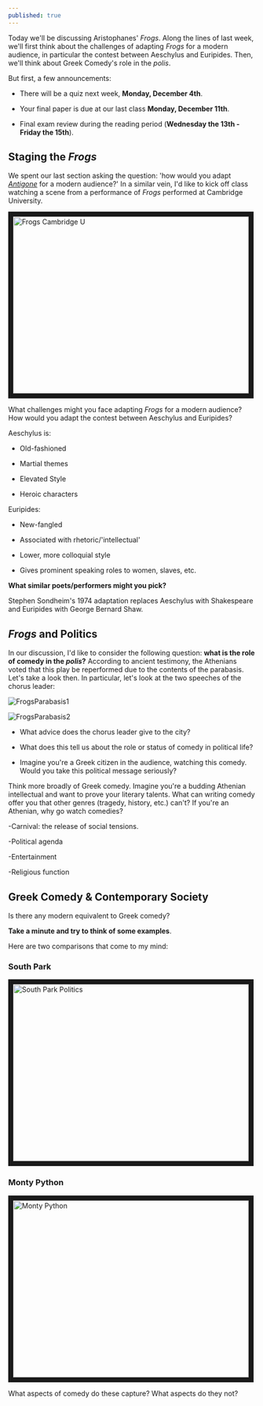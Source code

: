 ```yaml
---
published: true
---
```

Today we'll be discussing Aristophanes' *Frogs*. Along the lines of last week, we'll first think about the challenges of adapting *Frogs* for a modern audience, in particular the contest between Aeschylus and Euripides. Then, we'll think about Greek Comedy's role in the *polis*.

But first, a few announcements:

- There will be a quiz next week, **Monday, December 4th**.

- Your final paper is due at our last class **Monday, December 11th**.

- Final exam review during the reading period (**Wednesday the 13th - Friday the 15th**).

## Staging the *Frogs* ##

We spent our last section asking the question: 'how would you adapt *[Antigone](https://rympasco.github.io/blog/Antigone "Antigone")* for a modern audience?' In a similar vein, I'd like to kick off class watching a scene from a performance of *Frogs* performed at Cambridge University. 

<a href="http://www.youtube.com/watch?feature=player_embedded&v=yYYQIn_sC-4
" target="_blank"><img src="http://img.youtube.com/vi/yYYQIn_sC-4/0.jpg" 
alt="Frogs Cambridge U" width="480" height="360" border="10" /></a>

What challenges might you face adapting *Frogs* for a modern audience? How would you adapt the contest between Aeschylus and Euripides? 

Aeschylus is:

- Old-fashioned

- Martial themes

- Elevated Style

- Heroic characters

Euripides: 

- New-fangled

- Associated with rhetoric/'intellectual'

- Lower, more colloquial style

- Gives prominent speaking roles to women, slaves, etc.

**What similar poets/performers might you pick?**

Stephen Sondheim's 1974 adaptation replaces Aeschylus with Shakespeare and Euripides with George Bernard Shaw. 

## *Frogs* and Politics ##

In our discussion, I'd like to consider the following question: **what is the role of comedy in the *polis*?** According to ancient testimony, the Athenians voted that this play be reperformed due to the contents of the parabasis. Let's take a look then. In particular, let's look at the two speeches of the chorus leader:

![FrogsParabasis1](https://rympasco.github.io/images/FrogsParabasis1.png)

![FrogsParabasis2](https://rympasco.github.io/images/FrogsParabasis2.png)

- What advice does the chorus leader give to the city? 

- What does this tell us about the role or status of comedy in political life?

- Imagine you're a Greek citizen in the audience, watching this comedy. Would you take this political message seriously?

Think more broadly of Greek comedy. Imagine you're a budding Athenian intellectual and want to prove your literary talents. What can writing comedy offer you that other genres (tragedy, history, etc.) can't? If you're an Athenian, why go watch comedies?

-Carnival: the release of social tensions.

-Political agenda

-Entertainment

-Religious function

## Greek Comedy & Contemporary Society ##

Is there any modern equivalent to Greek comedy?

**Take a minute and try to think of some examples**.


Here are two comparisons that come to my mind:
### South Park
<a href="http://www.youtube.com/watch?feature=player_embedded&v=TlqKFlU7YAs
" target="_blank"><img src="http://img.youtube.com/vi/TlqKFlU7YAs/0.jpg" 
alt="South Park Politics" width="480" height="360" border="10" /></a>

### Monty Python
<a href="http://www.youtube.com/watch?feature=player_embedded&v=Ka9mfZbTFbk
" target="_blank"><img src="http://img.youtube.com/vi/Ka9mfZbTFbk/0.jpg" 
alt="Monty Python" width="480" height="360" border="10" /></a>

What aspects of comedy do these capture? What aspects do they not? 
